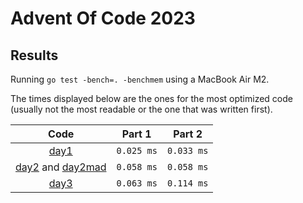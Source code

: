 # Advent Of Code 2023

## Results

Running `go test -bench=. -benchmem` using a MacBook Air M2.

The times displayed below are the ones for the most optimized code (usually not the most readable or the one that was
written first).

|                        Code                         |   Part 1   |   Part 2   |
|:---------------------------------------------------:|:----------:|:----------:|
|                [day1](day1/day1.go)                 | `0.025 ms` | `0.033 ms` |
| [day2](day2/day2.go) and [day2mad](day2/day2mad.go) | `0.058 ms` | `0.058 ms` |
|                [day3](day3/day3.go)                 | `0.063 ms` | `0.114 ms` |